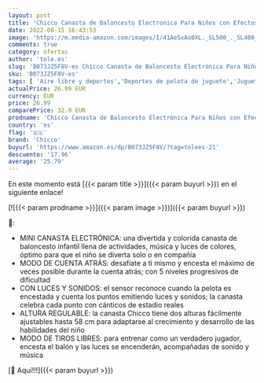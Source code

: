 ```yaml
---
layout: post
title: 'Chicco Canasta de Baloncesto Electrónica Para Niños con Efectos de Luz y Sonido  Altura Ajustable  Pelota Incluida – Juguete Basket 123 Interactivo Para Niños de 18 Meses a 5 Años'
date: 2022-08-15 16:43:53
image: 'https://m.media-amazon.com/images/I/41AeSxAo0XL._SL500_._SL400_.jpg'
comments: true
category: ofertas
author: 'tole.es'
slug: 'B073JZ5F8V-es Chicco Canasta de Baloncesto Electrónica Para Niños con...'
sku: 'B073JZ5F8V-es'
tags: [ 'Aire libre y deportes','Deportes de pelota de juguete','Juguetes','Juguetes de baloncesto','Juguetes y juegos','chicco','🇪🇸', ]
actualPrice: 26.99 EUR
currency: EUR
price: 26.99
comparePrice: 32.9 EUR
prodname: 'Chicco Canasta de Baloncesto Electrónica Para Niños con Efectos de Luz y Sonido  Altura Ajustable  Pelota Incluida – Juguete Basket 123 Interactivo Para Niños de 18 Meses a 5 Años'
country: 'es'
flag: '🇪🇸'
brand: 'Chicco'
buyurl: 'https://www.amazon.es/dp/B073JZ5F8V/?tag=tolees-21'
descuento: '17.96'
average: '25.79'
---
```


En este momento está [{{< param title >}}]({{< param buyurl >}}) en el siguiente enlace!

[![{{< param prodname >}}]({{< param image >}})]({{< param buyurl >}})

🔎:

- MINI CANASTA ELECTRÓNICA: una divertida y colorida canasta de baloncesto infantil llena de actividades, música y luces de colores, óptimo para que el niño se diverta solo o en compañía
- MODO DE CUENTA ATRÁS: desafíate a ti mismo y encesta el máximo de veces posible durante la cuenta atrás; con 5 niveles progresivos de dificultad
- CON LUCES Y SONIDOS: el sensor reconoce cuando la pelota es encestada y cuenta los puntos emitiendo luces y sonidos; la canasta celebra cada punto con cánticos de estadio reales
- ALTURA REGULABLE: la canasta Chicco tiene dos alturas fácilmente ajustables hasta 58 cm para adaptarse al crecimiento y desarrollo de las habilidades del niño
- MODO DE TIROS LIBRES: para entrenar como un verdadero jugador, encesta el balón y las luces se encenderán, acompañadas de sonido y música

[🛒 Aquí!!!]({{< param buyurl >}})
